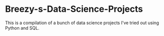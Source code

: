 # Breezy-s-Data-Science-Projects
This is a compilation of a bunch of data science projects I've tried out using Python and SQL.
